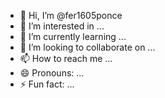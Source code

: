 - 👋 Hi, I’m @fer1605ponce
- 👀 I’m interested in ...
- 🌱 I’m currently learning ...
- 💞️ I’m looking to collaborate on ...
- 📫 How to reach me ...
- 😄 Pronouns: ...
- ⚡ Fun fact: ...

<!---
fer1605ponce/fer1605ponce is a ✨ special ✨ repository because its `README.md` (this file) appears on your GitHub profile.
You can click the Preview link to take a look at your changes.
--->
